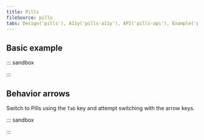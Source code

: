 ```yaml
---
title: Pills
fileSource: pills
tabs: Design('pills'), A11y('pills-a11y'), API('pills-api'), Example('pills-code'), Changelog('pills-changelog')
---
```


## Basic example

::: sandbox

<script lang="tsx">
  export Demo from './examples/basic_example.tsx';
</script>

:::

## Behavior arrows

Switch to Pills using the `Tab` key and attempt switching with the arrow keys.

::: sandbox

<script lang="tsx">
  export Demo from './examples/behavior_arrows.tsx';
</script>

:::
